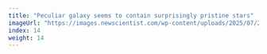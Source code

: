 ```yaml
---
title: "Peculiar galaxy seems to contain surprisingly pristine stars"
imageUrl: "https://images.newscientist.com/wp-content/uploads/2025/07/24154438/SEI_259967957.jpg?width=788"
index: 14
weight: 14
---
```

